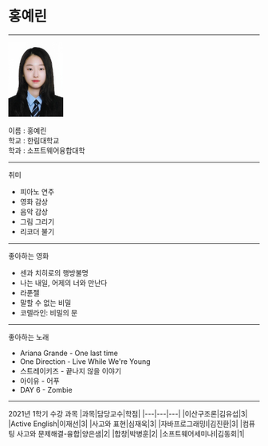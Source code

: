 # 홍예린
-----
<img src=yerin.jpeg height=150 widht=150>

이름 : 홍예린     
학교 : 한림대학교        
학과 : 소프트웨어융합대학   

-----
취미
* 피아노 연주
* 영화 감상
* 음악 감상
* 그림 그리기
* 리코더 불기

-----
좋아하는 영화
* 센과 치히로의 행방불명
* 나는 내일, 어제의 너와 만난다
* 라푼젤
* 말할 수 없는 비밀
* 코렐라인: 비밀의 문

-----
좋아하는 노래
* Ariana Grande - One last time
* One Direction - Live While We're Young
* 스트레이키즈 - 끝나지 않을 이야기
* 아이유 - 어푸
* DAY 6 - Zombie

-----
2021년 1학기 수강 과목
|과목|담당교수|학점|
|---|---|---|
|이산구조론|김유섭|3|
|Active English|이재선|3|
|사고와 표현|심재욱|3|
|자바프로그래밍I|김진환|3|
|컴퓨팅 사고와 문제해결-융합|양은샘|2|
|합창|박병훈|2|
|소프트웨어세미나I|김동회|1|



